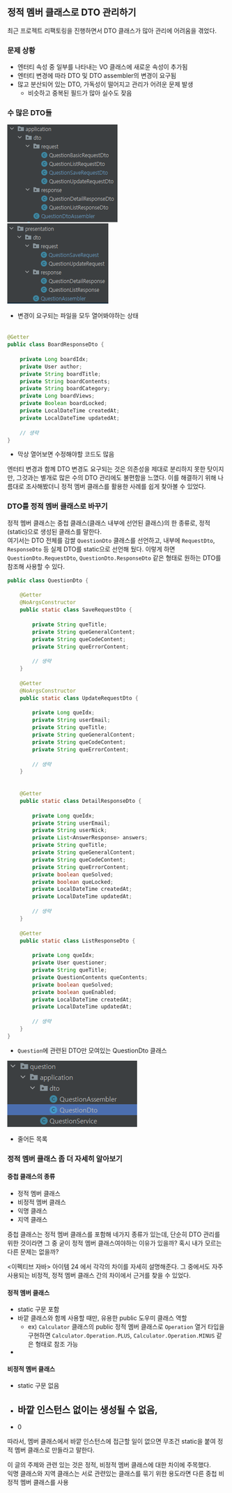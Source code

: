 ## 정적 멤버 클래스로 DTO 관리하기

최근 프로젝트 리팩토링을 진행하면서 DTO 클래스가 많아 관리에 어려움을 겪었다.

### 문제 상황

- 엔터티 속성 중 일부를 나타내는 VO 클래스에 새로운 속성이 추가됨
- 엔터티 변경에 따라 DTO 및 DTO assembler의 변경이 요구됨
- 많고 분산되어 있는 DTO, 가독성이 떨어지고 관리가 어려운 문제 발생
    - 비슷하고 중복된 필드가 많아 실수도 잦음

### 수 많은 DTO들
  
![img](img/중첩%20클래스로%20DTO%20관리하기_img1.png)  
![img](img/중첩%20클래스로%20DTO%20관리하기_img2.png)  
- 변경이 요구되는 파일을 모두 열어봐야하는 상태

```java

@Getter
public class BoardResponseDto {

    private Long boardIdx;
    private User author;
    private String boardTitle;
    private String boardContents;
    private String boardCategory;
    private Long boardViews;
    private Boolean boardLocked;
    private LocalDateTime createdAt;
    private LocalDateTime updatedAt;

    // 생략
}
```

- 막상 열어보면 수정해야할 코드도 많음  
  
엔터티 변경과 함께 DTO 변경도 요구되는 것은 의존성을 제대로 분리하지 못한 탓이지만, 그것과는 별개로 많은 수의 DTO 관리에도 불편함을 느꼈다. 
이를 해결하기 위해 나름대로 조사해봤더니 정적 멤버 클래스를 활용한 사례를 쉽게 찾아볼 수 있었다.  
  
### DTO를 정적 멤버 클래스로 바꾸기
  
정적 멤버 클래스는 중첩 클래스(클래스 내부에 선언된 클래스)의 한 종류로, 정적(static)으로 생성된 클래스를 말한다.  
여기서는 DTO 전체를 감쌀 `QuestionDto` 클래스를 선언하고, 내부에 `RequestDto`, `ResponseDto` 등 실제 DTO를 static으로 선언해 뒀다. 
이렇게 하면 `QuestionDto.RequestDto`, `QuestionDto.ResponseDto` 같은 형태로 원하는 DTO를 참조해 사용할 수 있다.  
  
```java
public class QuestionDto {

    @Getter
    @NoArgsConstructor
    public static class SaveRequestDto {

        private String queTitle;
        private String queGeneralContent;
        private String queCodeContent;
        private String queErrorContent;

        // 생략
    }

    @Getter
    @NoArgsConstructor
    public static class UpdateRequestDto {
        
        private Long queIdx;
        private String userEmail;
        private String queTitle;
        private String queGeneralContent;
        private String queCodeContent;
        private String queErrorContent;
        
        // 생략
    }


    @Getter
    public static class DetailResponseDto {

        private Long queIdx;
        private String userEmail;
        private String userNick;
        private List<AnswerResponse> answers;
        private String queTitle;
        private String queGeneralContent;
        private String queCodeContent;
        private String queErrorContent;
        private boolean queSolved;
        private boolean queLocked;
        private LocalDateTime createdAt;
        private LocalDateTime updatedAt;
        
        // 생략
    }

    @Getter
    public static class ListResponseDto {

        private Long queIdx;
        private User questioner;
        private String queTitle;
        private QuestionContents queContents;
        private boolean queSolved;
        private boolean queEnabled;
        private LocalDateTime createdAt;
        private LocalDateTime updatedAt;

        // 생략
    }
}
```
- `Question`에 관련된 DTO만 모여있는 QuestionDto 클래스

![img.png](img/중첩%20클래스로%20DTO%20관리하기_img3.png)
- 줄어든 목록
  
### 정적 멤버 클래스 좀 더 자세히 알아보기

#### 중첩 클래스의 종류

- 정적 멤버 클래스
- 비정적 멤버 클래스
- 익명 클래스
- 지역 클래스

중첩 클래스는 정적 멤버 클래스를 포함해 네가지 종류가 있는데, 단순히 DTO 관리를 위한 것이라면 그 중 굳이 정적 멤버 클래스여야하는 이유가 있을까? 혹시 내가 모르는 다른 문제는 없을까?
  
<이펙티브 자바> 아이템 24 에서 각각의 차이를 자세히 설명해준다. 그 중에서도 자주 사용되는 비정적, 정적 멤버 클래스 간의 차이에서 근거를 찾을 수 있었다.  

#### 정적 멤버 클래스

- static 구문 포함
- 바깥 클래스와 함께 사용할 때만, 유용한 public 도우미 클래스 역할
  - ex) `Calculator` 클래스의 public 정적 멤버 클래스로 `Operation` 열거 타입을 구현하면 `Calculator.Operation.PLUS`, `Calculator.Operation.MINUS` 같은 형태로 참조 가능
- 

#### 비정적 멤버 클래스
  
- static 구문 없음
- 바깥 인스턴스 없이는 생성될 수 없음,
  - 
- 0

따라서, 멤버 클래스에서 바깥 인스턴스에 접근할 일이 없으면 무조건 static을 붙여 정적 멤버 클래스로 만들라고 말한다. 

이 글의 주제와 관련 있는 것은 정적, 비정적 멤버 클래스에 대한 차이에 주목했다.  
익명 클래스와 지역 클래스는
서로 관련있는 클래스를 묶기 위한 용도라면 다른 중첩 비정적 멤버 클래스를 사용


